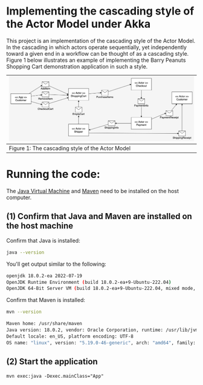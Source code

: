 # Implementing the cascading style of the Actor Model under Akka

This project is an implementation of the cascading style of the Actor Model. In the cascading in which actors operate
sequentially, yet independently toward a given end in a workflow can be thought of as a cascading style. 
Figure 1 below illustrates an example of implementing the Barry Peanuts Shopping Cart demonstration application in such a style.

| ![Cascading Style](./images/sequential-control-flow.jpg) |
|----------------------------------------------------------|
| Figure 1: The cascading style of the Actor Model         |

# Running the code:

The [Java Virtual Machine](https://openjdk.org/) and [Maven](https://maven.apache.org/install.html) need to be installed on the host computer.

## (1) Confirm that Java and Maven are installed on the host machine

Confirm that Java is installed:

```bash
java --version
```

You'll get output similar to the following:

```bash
openjdk 18.0.2-ea 2022-07-19
OpenJDK Runtime Environment (build 18.0.2-ea+9-Ubuntu-222.04)
OpenJDK 64-Bit Server VM (build 18.0.2-ea+9-Ubuntu-222.04, mixed mode, sharing)
```

Confirm that Maven is installed:

```bash
mvn --version
```

```bash
Maven home: /usr/share/maven
Java version: 18.0.2, vendor: Oracle Corporation, runtime: /usr/lib/jvm/jdk-18.0.2
Default locale: en_US, platform encoding: UTF-8
OS name: "linux", version: "5.19.0-46-generic", arch: "amd64", family: "unix"
```

## (2) Start the application

```
mvn exec:java -Dexec.mainClass="App"
```